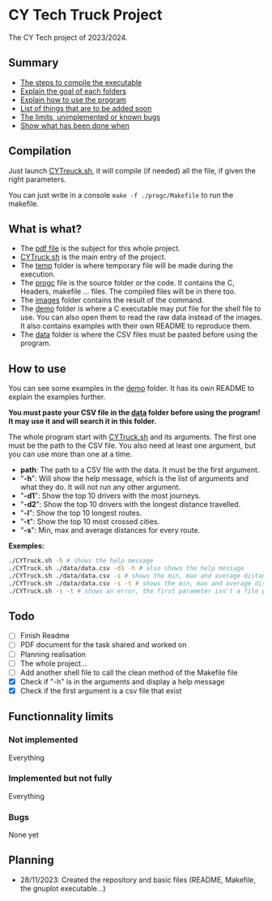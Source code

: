 # CY Tech Truck Project

The CY Tech project of 2023/2024.

## Summary

- [The steps to compile the executable](#compilation)
- [Explain the goal of each folders](#what-is-what)
- [Explain how to use the program](#how-to-use)
- [List of things that are to be added soon](#todo)
- [The limits, unimplemented or known bugs](#functionnality-limits)
- [Show what has been done when](#planning)

## Compilation

Just launch [CYTreuck.sh](./CYTruck.sh), it will compile (if needed) all the file, if given the right parameters.

You can just write in a console `make -f ./progc/Makefile` to run the makefile.

## What is what?

- The [pdf file](./Projet_CY_Truck_preIng2_2023_2024_v1.0.0.pdf) is the subject for this whole project.
- [CYTruck.sh](./CYTruck.sh) is the main entry of the project.
- The [temp](./temp/) folder is where temporary file will be made during the execution.
- The [progc](./progc/) file is the source folder or the code. It contains the C, Headers, makefile ... files. The compiled files will be in there too.
- The [images](./images/) folder contains the result of the command.
- The [demo](./demo/) folder is where a C executable may put file for the shell file to use. You can also open them to read the raw data instead of the images. It also contains examples with their own README to reproduce them.
- The [data](./data/) folder is where the CSV files must be pasted before using the program.

## How to use

You can see some examples in the [demo](./demo/) folder. It has its own README to explain the examples further.

**You must paste your CSV file in the [data](./data/) folder before using the program! It may use it and will search it in this folder.**

The whole program start with [CYTruck.sh](./CYTruck.sh) and its arguments. The first one must be the path to the CSV file. You also need at least one argument, but you can use more than one at a time.
- **path**: The path to a CSV file with the data. It must be the first argument.
- "**-h**": Will show the help message, which is the list of arguments and what they do. It will not run any other argument.
- "**-d1**": Show the top 10 drivers with the most journeys.
- "**-d2**": Show the top 10 drivers with the longest distance travelled.
- "**-l**": Show the top 10 longest routes.
- "**-t**": Show the top 10 most crossed cities.
- "**-s**": Min, max and average distances for every route.

**Exemples:**
```sh
./CYTruck.sh -h # shows the help message
./CYTruck.sh ./data/data.csv -d1 -h # also shows the help message
./CYTruck.sh ./data/data.csv -s # shows the min, max and average distances for every routes
./CYTruck.sh ./data/data.csv -s -t # shows the min, max and average distances for every routes AND the top 10 most corssed cities
./CYTruck.sh -s -t # shows an error, the first parameter isn't a file path to a CSV file
```

## Todo
- [ ] Finish Readme
- [ ] PDF document for the task shared and worked on
- [ ] Planning realisation
- [ ] The whole project... 
- [ ] Add another shell file to call the clean method of the Makefile file
- [x] Check if "-h" is in the arguments and display a help message
- [x] Check if the first argument is a csv file that exist

## Functionnality limits

### Not implemented

Everything

### Implemented but not fully

Everything

### Bugs

None yet

## Planning
- 28/11/2023: Created the repository and basic files (README, Makefile, the gnuplot executable...)